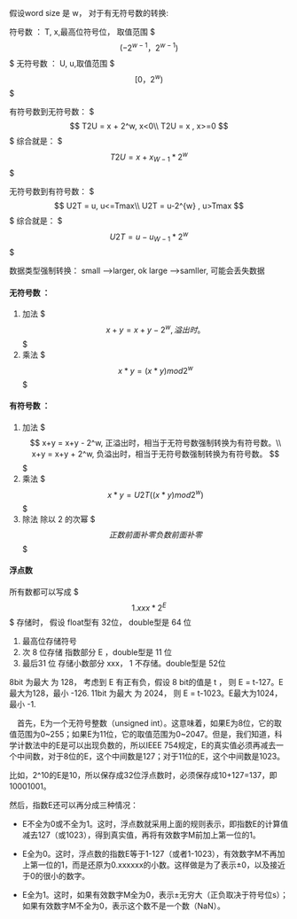 假设word size 是 w， 对于有无符号数的转换:

符号数 ： T, x,最高位符号位， 取值范围 $$$ (-2^{w-1}，2^{w-1})$$$
无符号数 ： U, u,取值范围 $$$[0，2^{w})$$$

有符号数到无符号数：
$$$
T2U = x + 2^w,  x<0\\
T2U = x ,  x>=0
$$$
综合就是：
$$$
T2U = x  + x_{W-1}*2^w
$$$

无符号数到有符号数：
$$$
U2T = u,  u<=Tmax\\
U2T = u-2^{w} ,  u>Tmax
$$$
综合就是：
$$$
U2T = u  - u_{W-1}*2^w
$$$


数据类型强制转换：
small ——>larger, ok
large ——>samller, 可能会丢失数据

#### 无符号数 ：
1. 加法
$$$
x+y = x+y - 2^w, 溢出时。
$$$
2. 乘法
$$$
x * y = (x*y)mod2^w
$$$

#### 有符号数 ：
1. 加法
$$$
x+y = x+y - 2^w, 正溢出时，相当于无符号数强制转换为有符号数。\\
x+y = x+y + 2^w, 负溢出时，相当于无符号数强制转换为有符号数。
$$$
2. 乘法
$$$
x * y = U2T((x*y)mod2^w)
$$$
3. 除法 除以 2 的次幂
$$$
正数前面补零
负数前面补零
$$$


#### 浮点数

所有数都可以写成   $$$ 1.xxx * 2^E$$$
存储时， 假设 float型有 32位， double型是 64 位
1. 最高位存储符号
2. 次 8 位存储 指数部分 E ，double型是 11 位
3. 最后31 位 存储小数部分 xxx， 1 不存储。double型是 52位

8bit 为最大 为 128， 考虑到 E 有正有负，假设 8 bit的值是 t ， 则 E = t-127。E最大为128，最小 -126.
11bit 为最大 为 2024， 则 E = t-1023。E最大为1024，最小 -1.

&emsp;首先，E为一个无符号整数（unsigned int）。这意味着，如果E为8位，它的取值范围为0~255；如果E为11位，它的取值范围为0~2047。但是，我们知道，科学计数法中的E是可以出现负数的，所以IEEE 754规定，E的真实值必须再减去一个中间数，对于8位的E，这个中间数是127；对于11位的E，这个中间数是1023。

比如，2^10的E是10，所以保存成32位浮点数时，必须保存成10+127=137，即10001001。

然后，指数E还可以再分成三种情况：

* E不全为0或不全为1。这时，浮点数就采用上面的规则表示，即指数E的计算值减去127（或1023），得到真实值，再将有效数字M前加上第一位的1。

* E全为0。这时，浮点数的指数E等于1-127（或者1-1023），有效数字M不再加上第一位的1，而是还原为0.xxxxxx的小数。这样做是为了表示±0，以及接近于0的很小的数字。

* E全为1。这时，如果有效数字M全为0，表示±无穷大（正负取决于符号位s）；如果有效数字M不全为0，表示这个数不是一个数（NaN）。













